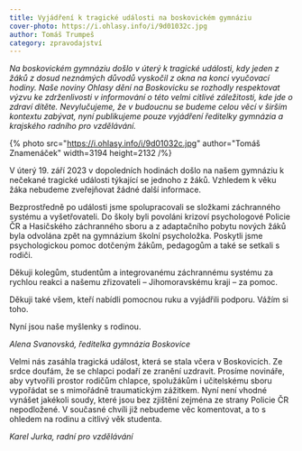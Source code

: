 ```yaml
---
title: Vyjádření k tragické události na boskovickém gymnáziu
cover-photo: https://i.ohlasy.info/i/9d01032c.jpg
author: Tomáš Trumpeš
category: zpravodajství
---
```


*Na boskovickém gymnáziu došlo v úterý k tragické události, kdy jeden z žáků z dosud neznámých důvodů vyskočil z okna na konci vyučovací hodiny. Naše noviny Ohlasy dění na Boskovicku se rozhodly respektovat výzvu ke zdrženlivosti v informování o této velmi citlivé záležitosti, kde jde o zdraví dítěte. Nevylučujeme, že v budoucnu se budeme celou věcí v širším kontextu zabývat, nyní publikujeme pouze vyjádření ředitelky gymnázia a krajského radního pro vzdělávání.*

{% photo src="https://i.ohlasy.info/i/9d01032c.jpg" author="Tomáš Znamenáček" width=3194 height=2132 /%}

V úterý 19. září 2023 v dopoledních hodinách došlo na našem gymnáziu k nečekané tragické události týkající se jednoho z žáků. Vzhledem k věku žáka nebudeme zveřejňovat žádné další informace.

Bezprostředně po události jsme spolupracovali se složkami záchranného systému a vyšetřovateli. Do školy byli povoláni krizoví psychologové Policie ČR a Hasičského záchranného sboru a z adaptačního pobytu nových žáků byla odvolána zpět na gymnázium školní psycholožka. Poskytli jsme psychologickou pomoc dotčeným žákům, pedagogům a také se setkali s rodiči.

Děkuji kolegům, studentům a integrovanému záchrannému systému za rychlou reakci a našemu zřizovateli – Jihomoravskému kraji – za pomoc.

Děkuji také všem, kteří nabídli pomocnou ruku a vyjádřili podporu. Vážím si toho.

Nyní jsou naše myšlenky s rodinou.

_Alena Svanovská, ředitelka gymnázia Boskovice_


Velmi nás zasáhla tragická událost, která se stala včera v Boskovicích. Ze srdce doufám, že se chlapci podaří ze zranění uzdravit. Prosíme novináře, aby vytvořili prostor rodičům chlapce, spolužákům i učitelskému sboru vypořádat se s mimořádně traumatickým zážitkem. Nyní není vhodné vynášet jakékoli soudy, které jsou bez zjištění zejména ze strany Policie ČR nepodložené. V současné chvíli již nebudeme věc komentovat, a to s ohledem na rodinu a citlivý věk studenta.

_Karel Jurka, radní pro vzdělávání_
